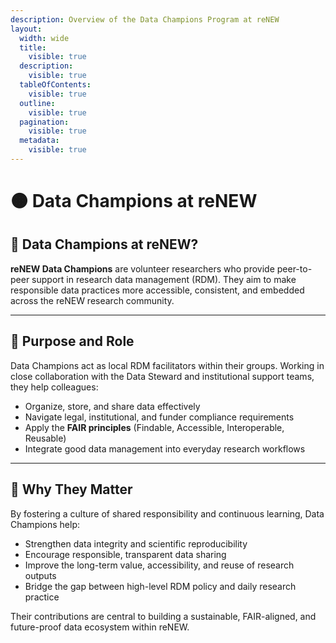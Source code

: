 ```yaml
---
description: Overview of the Data Champions Program at reNEW
layout:
  width: wide
  title:
    visible: true
  description:
    visible: true
  tableOfContents:
    visible: true
  outline:
    visible: true
  pagination:
    visible: true
  metadata:
    visible: true
---
```


# 🟠 Data Champions at reNEW

## 🧪 Data Champions at reNEW?

**reNEW Data Champions** are volunteer researchers who provide peer-to-peer support in research data management (RDM). They aim to make responsible data practices more accessible, consistent, and embedded across the reNEW research community.

***

## 🎯 Purpose and Role

Data Champions act as local RDM facilitators within their groups. Working in close collaboration with the Data Steward and institutional support teams, they help colleagues:

* Organize, store, and share data effectively
* Navigate legal, institutional, and funder compliance requirements
* Apply the **FAIR principles** (Findable, Accessible, Interoperable, Reusable)
* Integrate good data management into everyday research workflows

***

## 🌱 Why They Matter

By fostering a culture of shared responsibility and continuous learning, Data Champions help:

* Strengthen data integrity and scientific reproducibility
* Encourage responsible, transparent data sharing
* Improve the long-term value, accessibility, and reuse of research outputs
* Bridge the gap between high-level RDM policy and daily research practice

Their contributions are central to building a sustainable, FAIR-aligned, and future-proof data ecosystem within reNEW.

